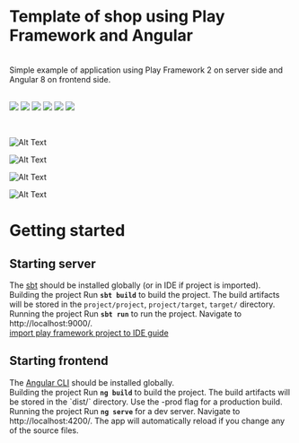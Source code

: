 # Template of shop using Play Framework and Angular
<br>
Simple example of application using Play Framework 2 on server side and Angular 8 on frontend side.
<br>
<br>
<p>
<a href="https://www.oracle.com/java/technologies/javase-downloads.html"><img src="https://img.shields.io/badge/java-orange"></a>
<a href="https://www.playframework.com/"><img src="https://img.shields.io/badge/playframework2-brightgreen"></a>
<a href="https://www.typescriptlang.org/"><img src="https://img.shields.io/badge/typescript-blue"></a>
<a href="https://angular.io/"><img src="https://img.shields.io/badge/angular8-red"></a>
<a href="https://material.angular.io/"><img src="https://img.shields.io/badge/angularmaterial-blueviolet"></a>
<a href="https://www.mysql.com/"><img src="https://img.shields.io/badge/mysqldatabase-yellow"></a>
</p>
<br>

![Alt Text](https://github.com/Daply/guides-and-samples/blob/master/shop-template/sample%20videos/signup/signup.gif)


![Alt Text](https://github.com/Daply/guides-and-samples/blob/master/shop-template/sample%20videos/search/search.gif)


![Alt Text](https://github.com/Daply/guides-and-samples/blob/master/shop-template/sample%20videos/view%20product/view_product.gif)


![Alt Text](https://github.com/Daply/guides-and-samples/blob/master/shop-template/sample%20videos/adding%20to%20cart/adding_to_cart.gif)

# Getting started

## Starting server
<p>
  The <a href="https://www.scala-sbt.org/download.html">sbt</a> should be installed globally (or in IDE if project is imported).
<br>
Building the project
  Run <code><b>sbt build</b></code> to build the project. The build artifacts will be stored in the <code>project/project</code>, <code>project/target</code>, <code>target/</code> directory.
<br>
Running the project
Run <code><b>sbt run</b></code> to run the project. Navigate to http://localhost:9000/.
<br>
<a href="https://www.playframework.com/documentation/2.8.x/IDE">import play framework project to IDE guide</a>
</p>

## Starting frontend
<p>
The <a href="https://cli.angular.io/">Angular CLI</a> should be installed globally. 
<br>
Building the project
Run <code><b>ng build</b></code> to build the project. The build artifacts will be stored in the `dist/` directory. Use the -prod flag for a production build.
<br>
Running the project
Run <code><b>ng serve</b></code> for a dev server. Navigate to http://localhost:4200/. The app will automatically reload if you change any of the source files.
</p>
<br>
